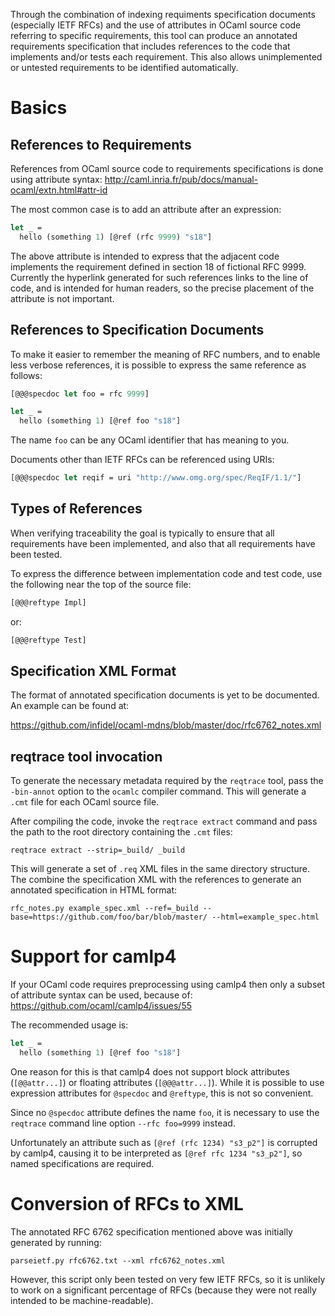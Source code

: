 
Through the combination of indexing requiments specification
documents (especially IETF RFCs) and the use of attributes in OCaml
source code referring to specific requirements, this tool can produce
an annotated requirements specification that includes references to
the code that implements and/or tests each requirement.
This also allows unimplemented or untested requirements to be identified
automatically.

# Basics

## References to Requirements

References from OCaml source code to requirements specifications
is done using attribute syntax: http://caml.inria.fr/pub/docs/manual-ocaml/extn.html#attr-id

The most common case is to add an attribute after an expression:

```ocaml
let _ =
  hello (something 1) [@ref (rfc 9999) "s18"]
```

The above attribute is intended to express that the adjacent code
implements the requirement defined in section 18 of fictional RFC 9999.
Currently the hyperlink generated for such references links
to the line of code, and is intended for human readers, so
the precise placement of the attribute is not important.

## References to Specification Documents

To make it easier to remember the meaning of RFC numbers,
and to enable less verbose references,
it is possible to express the same reference as follows:

```ocaml
[@@@specdoc let foo = rfc 9999]

let _ =
  hello (something 1) [@ref foo "s18"]
```

The name `foo` can be any OCaml identifier that has meaning to you.

Documents other than IETF RFCs can be referenced using URIs:

```ocaml
[@@@specdoc let reqif = uri "http://www.omg.org/spec/ReqIF/1.1/"]
```

## Types of References

When verifying traceability the goal is typically to ensure
that all requirements have been implemented, and also that
all requirements have been tested.

To express the difference between implementation code and
test code, use the following near the top of the source file:

```ocaml
[@@@reftype Impl]
```

or:

```ocaml
[@@@reftype Test]
```

## Specification XML Format

The format of annotated specification documents is yet
to be documented. An example can be found at:

https://github.com/infidel/ocaml-mdns/blob/master/doc/rfc6762_notes.xml

## reqtrace tool invocation

To generate the necessary metadata required by the `reqtrace` tool,
pass the `-bin-annot` option to the `ocamlc` compiler command.
This will generate a `.cmt` file for each OCaml source file.

After compiling the code, invoke the `reqtrace extract`
command and pass the path to the root directory containing
the `.cmt` files:

```
reqtrace extract --strip=_build/ _build
```

This will generate a set of `.req` XML files in the same directory
structure. The combine the specification XML with the references
to generate an annotated specification in HTML format:

```
rfc_notes.py example_spec.xml --ref=_build --base=https://github.com/foo/bar/blob/master/ --html=example_spec.html
```

# Support for camlp4

If your OCaml code requires preprocessing using camlp4 then
only a subset of attribute syntax can be used, because of:
https://github.com/ocaml/camlp4/issues/55

The recommended usage is:

```ocaml
let _ =
  hello (something 1) [@ref foo "s18"]
```

One reason for this is that camlp4 does not support
block attributes (`[@@attr...]`) or floating attributes (`[@@@attr...]`).
While it is possible to use expression attributes for
`@specdoc` and `@reftype`, this is not so convenient.

Since no `@specdoc` attribute defines the name `foo`, it is necessary
to use the `reqtrace` command line option `--rfc foo=9999` instead.

Unfortunately an attribute such as `[@ref (rfc 1234) "s3_p2"]`
is corrupted by camlp4, causing it to be interpreted as `[@ref rfc 1234 "s3_p2"]`,
so named specifications are required.

# Conversion of RFCs to XML

The annotated RFC 6762 specification mentioned above was initially generated
by running:

```
parseietf.py rfc6762.txt --xml rfc6762_notes.xml
```

However, this script only been tested on very few IETF RFCs,
so it is unlikely to work on a significant percentage of RFCs
(because they were not really intended to be machine-readable).


